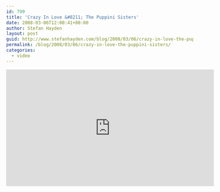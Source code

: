 ```yaml
---
id: 799
title: 'Crazy In Love &#8211; The Puppini Sisters'
date: 2008-03-06T12:00:41+00:00
author: Stefan Hayden
layout: post
guid: http://www.stefanhayden.com/blog/2008/03/06/crazy-in-love-the-puppini-sisters/
permalink: /blog/2008/03/06/crazy-in-love-the-puppini-sisters/
categories:
  - video
---
```

<iframe width="560" height="315" src="http://www.youtube.com/v/PUx_Wjx_2ek" title="YouTube video player" frameborder="0" allow="accelerometer; autoplay; clipboard-write; encrypted-media; gyroscope; picture-in-picture" allowfullscreen></iframe>